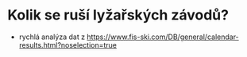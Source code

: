 # Kolik se ruší lyžařských závodů?

- rychlá analýza dat z https://www.fis-ski.com/DB/general/calendar-results.html?noselection=true